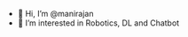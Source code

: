 - 👋 Hi, I’m @manirajan
- 👀 I’m interested in Robotics, DL and Chatbot

<!---
manirajanvn/manirajanvn is a ✨ special ✨ repository because its `README.md` (this file) appears on your GitHub profile.
You can click the Preview link to take a look at your changes.
--->
